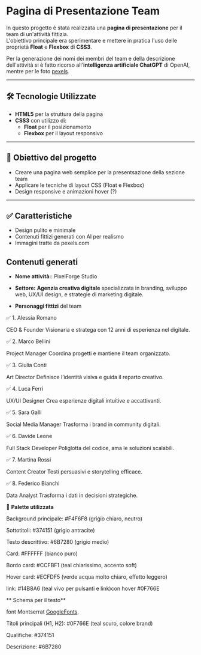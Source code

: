 

# Pagina di Presentazione Team

In questo progetto è stata realizzata una **pagina di presentazione** per il team di un'attività fittizia.  
L'obiettivo principale era sperimentare e mettere in pratica l'uso delle proprietà **Float** e **Flexbox** di **CSS3**.

Per la generazione dei nomi dei membri del team e della descrizione dell'attività si è fatto ricorso all'**intelligenza artificiale  ChatGPT** di OpenAI, mentre per le foto [pexels](https://www.pexels.com/it-it/).


---

## 🛠️ Tecnologie Utilizzate
- **HTML5** per la struttura della pagina
- **CSS3** con utilizzo di:
  - **Float** per il posizionamento
  - **Flexbox** per il layout responsivo


---

## 🎯 Obiettivo del progetto
- Creare una pagina web semplice per la presentsazione della sezione team 
- Applicare le tecniche di layout CSS (Float e Flexbox)
- Design responsive  e animazioni hover (?)


---

## ✅ Caratteristiche
- Design pulito e minimale
- Contenuti fittizi generati con AI per realismo
- Immagini tratte da pexels.com




##  Contenuti generati
- **Nome attività:**:  PixelForge Studio
- **Settore:**
**Agenzia creativa digitale** specializzata in branding, sviluppo web, UX/UI design, e strategie di marketing digitale.

- **Personaggi fittizi** del team

✅ 1. Alessia Romano

CEO & Founder
Visionaria e stratega con 12 anni di esperienza nel digitale.

✅ 2. Marco Bellini

Project Manager
Coordina progetti e mantiene il team organizzato.

✅ 3. Giulia Conti

Art Director
Definisce l’identità visiva e guida il reparto creativo.

✅ 4. Luca Ferri

UX/UI Designer
Crea esperienze digitali intuitive e accattivanti.

✅ 5. Sara Galli

Social Media Manager
Trasforma i brand in community digitali.

✅ 6. Davide Leone

Full Stack Developer
Poliglotta del codice, ama le soluzioni scalabili.

✅ 7. Martina Rossi

Content Creator
Testi persuasivi e storytelling efficace.

✅ 8. Federico Bianchi

Data Analyst
Trasforma i dati in decisioni strategiche.





🎨 **Palette utilizzata**

Background principale: #F4F6F8 (grigio chiaro, neutro)



Sottotitoli: #374151 (grigio antracite)

Testo descrittivo: #6B7280 (grigio medio)

Card: #FFFFFF (bianco puro)

Bordo card: #CCFBF1 (teal chiarissimo, accento soft)

Hover card: #ECFDF5 (verde acqua molto chiaro, effetto leggero)

link: #14B8A6 (teal vivo per pulsanti e link)con hover #0F766E


** Schema per il testo**

 font Montserrat [GoogleFonts](https://fonts.google.com/specimen/Montserrat).

Titoli principali (H1, H2): #0F766E (teal scuro, colore brand) 

Qualifiche: #374151 

Descrizione: #6B7280 

